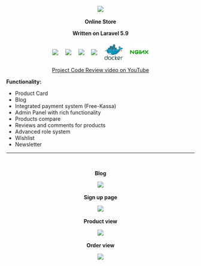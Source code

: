 <p align="center">
    <img src="https://i.ibb.co/VLsnPb1/1200px-Laravel-svg.png" width="150px">
</p>

<p align="center">
    <b>Online Store</b>
</p>

<p align="center">
    <b>Written on Laravel 5.9</b> <br /><br />
    <img align="center" style="margin-right: 15px" height="45px" src="https://www.php.net/images/logos/new-php-logo.svg" />
    <img align="center" style="margin-right: 15px" width="45px" src="https://i.ibb.co/VLsnPb1/1200px-Laravel-svg.png" />
    <img align="center" style="margin-right: 15px" width="50px" src="https://cdn.worldvectorlogo.com/logos/redis.svg" />
    <img align="center" style="margin-right: 15px" width="50px" src="https://plugins.jetbrains.com/files/14512/226396/icon/pluginIcon.png" />
    <img align="center" style="margin-right: 15px" width="50px" src="https://raw.githubusercontent.com/devicons/devicon/master/icons/docker/docker-original-wordmark.svg" />
    <img align="center" width="50px" src="https://raw.githubusercontent.com/devicons/devicon/master/icons/nginx/nginx-original.svg" />
</p>

<p align="center">
    <a href="https://youtu.be/36KlSTM4uSA">Project Code Review video on YouTube</a>
</p>

<p>
    <b>Functionality:</b>
    <ul>
        <li>Product Card</li>
        <li>Blog</li>
        <li>Integrated payment system (Free-Kassa)</li>
        <li>Admin Panel with rich functionality</li>
        <li>Products compare</li>
        <li>Reviews and comments for products</li>
        <li>Advanced role system</li>
        <li>Wishlist</li>
        <li>Newsletter</li>
    </ul>
</p>

<hr>

<br>

<p align="center"><b>Blog</b></p>
<p align="center">
    <img src="https://i.ibb.co/n8n5QSZ/image.png">
</p>

<p align="center"><b>Sign up page</b></p>
<p align="center">
    <img src="https://i.ibb.co/854dCX3/image.png">
</p>

<p align="center"><b>Product view</b></p>
<p align="center">
    <img src="https://i.ibb.co/LQ1Y1yT/image.png">
</p>

<p align="center"><b>Order view</b></p>
<p align="center">
    <img src="https://i.ibb.co/kSDSGKW/image.png">
</p>
